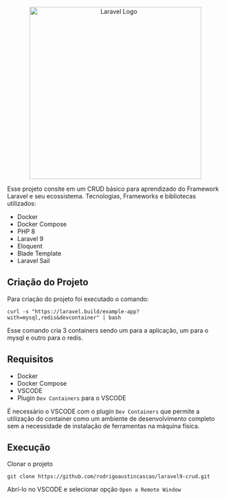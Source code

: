 <p align="center"><a href="https://laravel.com" target="_blank"><img src="https://raw.githubusercontent.com/laravel/art/master/logo-lockup/5%20SVG/2%20CMYK/1%20Full%20Color/laravel-logolockup-cmyk-red.svg" width="400" alt="Laravel Logo"></a></p>

Esse projeto consite em um CRUD básico para aprendizado do Framework Laravel e seu ecossistema.
Tecnologias, Frameworks e bibliotecas utilizados:
- Docker
- Docker Compose
- PHP 8
- Laravel 9
- Eloquent
- Blade Template
- Laravel Sail


## Criação do Projeto

Para criação do projeto foi executado o comando:
```
curl -s "https://laravel.build/example-app?with=mysql,redis&devcontainer" | bash
```

Esse comando cria 3 containers sendo um para a aplicação, um para o mysql e outro para o redis.


## Requisitos
- Docker
- Docker Compose
- VSCODE
- Plugin `Dev Containers` para o VSCODE 

É necessário o VSCODE com o plugin `Dev Containers` que permite a utilização do container como um ambiente de desenvolvimento completo sem a necessidade de instalação de ferramentas na máquina física.

## Execução

Clonar o projeto
```
git clone https://github.com/rodrigoaustincascao/laravel9-crud.git
```

Abrí-lo no VSCODE e selecionar opção `Open a Remote Window`



